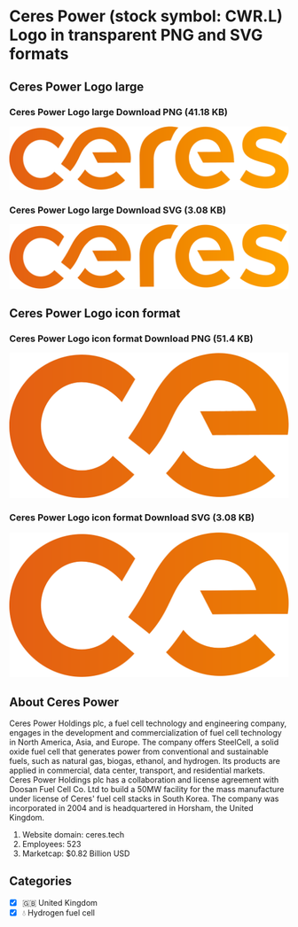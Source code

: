 # Ceres Power (stock symbol: CWR.L) Logo in transparent PNG and SVG formats

## Ceres Power Logo large

### Ceres Power Logo large Download PNG (41.18 KB)

![Ceres Power Logo large Download PNG (41.18 KB)](/img/orig/CWR.L_BIG-8b14d4cc.png)

### Ceres Power Logo large Download SVG (3.08 KB)

![Ceres Power Logo large Download SVG (3.08 KB)](/img/orig/CWR.L_BIG-1b38bdb8.svg)

## Ceres Power Logo icon format

### Ceres Power Logo icon format Download PNG (51.4 KB)

![Ceres Power Logo icon format Download PNG (51.4 KB)](/img/orig/CWR.L-82a434c7.png)

### Ceres Power Logo icon format Download SVG (3.08 KB)

![Ceres Power Logo icon format Download SVG (3.08 KB)](/img/orig/CWR.L-5b52ec60.svg)

## About Ceres Power

Ceres Power Holdings plc, a fuel cell technology and engineering company, engages in the development and commercialization of fuel cell technology in North America, Asia, and Europe. The company offers SteelCell, a solid oxide fuel cell that generates power from conventional and sustainable fuels, such as natural gas, biogas, ethanol, and hydrogen. Its products are applied in commercial, data center, transport, and residential markets. Ceres Power Holdings plc has a collaboration and license agreement with Doosan Fuel Cell Co. Ltd to build a 50MW facility for the mass manufacture under license of Ceres' fuel cell stacks in South Korea. The company was incorporated in 2004 and is headquartered in Horsham, the United Kingdom.

1. Website domain: ceres.tech
2. Employees: 523
3. Marketcap: $0.82 Billion USD


## Categories
- [x] 🇬🇧 United Kingdom
- [x] 💧 Hydrogen fuel cell

